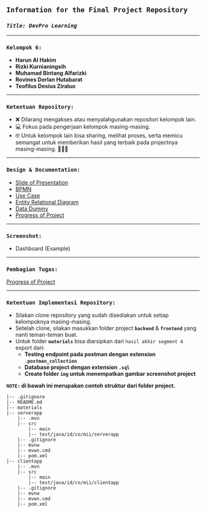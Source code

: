 ## **`Information for the Final Project Repository`**

### **_`Title: DevPro Learning`_**

---

### **`Kelompok 6:`**

- **Harun Al Hakim**
- **Rizki Kurnianingsih**
- **Muhamad Bintang Alfarizki**
- **Rovines Derlan Hutabarat**
- **Teofilus Desius Ziraluo**

---

### **`Ketentuan Repository:`**

- ❌ Dilarang mengakses atau menyalahgunakan repositori kelompok lain.
- 💻 Fokus pada pengerjaan kelompok masing-masing.
- 🤓 Untuk kelompok lain bisa sharing, melihat proses, serta memicu semangat untuk memberikan hasil yang terbaik pada projectnya masing-masing. 💪💪💪

---

### **`Design & Documentation:`**

- [Slide of Presentation](https://docs.google.com/presentation/d/1aUV2L98Gq43LgOB2OIHlnl3YOkrKV6gLP0FRUagd13Y/edit?usp=sharing)
- [BPMN](https://drive.google.com/file/d/1btRCx5kGTLytgNJkzdVQE_1vDcpShWq-/view?usp=sharing)
- [Use Case](https://drive.google.com/file/d/1btRCx5kGTLytgNJkzdVQE_1vDcpShWq-/view?usp=sharing)
- [Entity Relational Diagram](https://drive.google.com/file/d/1btRCx5kGTLytgNJkzdVQE_1vDcpShWq-/view?usp=sharing)
- [Data Dummy](https://docs.google.com/spreadsheets/d/1ydZpEoqUuwcYv1IFHPfIrQ0GB3hgGPOUd-sXmQGy9HQ/edit?usp=sharing)
- [Progress of Project](https://docs.google.com/spreadsheets/d/19E78qnOJODgxfsP4NqAyg3y5IwQ_nZCxiMKqyV_5gkY/edit?usp=sharing)

---

### **`Screenshot:`**

- Dashboard (Example)

---

### **`Pembagian Tugas:`**

[Progress of Project](https://docs.google.com/spreadsheets/d/19E78qnOJODgxfsP4NqAyg3y5IwQ_nZCxiMKqyV_5gkY/edit?usp=sharing)

---

### **`Ketentuan Implementasi Repository:`**

- Silakan clone repository yang sudah disediakan untuk setiap kelompoknya masing-masing.
- Setelah clone, silakan masukkan folder project **`backend`** & **`frontend`** yang nanti teman-teman buat.
- Untuk folder **`materials`** bisa diarsipkan dari `hasil akhir segment 4` export dari:
  - **Testing endpoint pada postman dengan extension `.postman_collection`**
  - **Database project dengan extension `.sql`**
  - **Create folder `img` untuk menempatkan gambar screenshot project**

**`NOTE:` di bawah ini merupakan contoh struktur dari folder project.**

```
|-- .gitignore
|-- README.md
|-- materials
|-- serverapp
    |-- .mvn
    |-- src
        |-- main
        |-- test/java/id/co/mii/serverapp
    |-- .gitignore
    |-- mvnw
    |-- mvwn.cmd
    |-- pom.xml
|-- clientapp
    |-- .mvn
    |-- src
        |-- main
        |-- test/java/id/co/mii/clientapp
    |-- .gitignore
    |-- mvnw
    |-- mvwn.cmd
    |-- pom.xml
```
